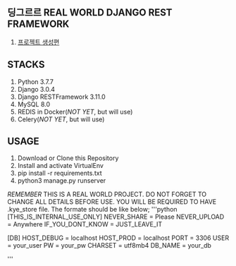 ## 딩그르르 REAL WORLD DJANGO REST FRAMEWORK

1. [프로젝트 생성편](https://dingrr.com/blog/post/rwdrfp-real-world-drf-%ED%94%84%EB%A1%9C%EC%A0%9D%ED%8A%B8-%ED%83%84%EC%83%9D)



## STACKS
1. Python 3.7.7
2. Django 3.0.4
3. Django RESTFramework 3.11.0
4. MySQL 8.0
5. REDIS in Docker(*NOT YET*, but will use)
6. Celery(*NOT YET*, but will use)



## USAGE
1. Download or Clone this Repository
2. Install and activate VirtualEnv
3. pip install -r requirements.txt
4. python3 manage.py runserver

*REMEMBER*
THIS IS A REAL WORLD PROJECT. DO NOT FORGET TO CHANGE ALL DETAILS BEFORE USE.
YOU WILL BE REQUIRED TO HAVE .kye_store file. The formate should be like below;
'''python
[THIS_IS_INTERNAL_USE_ONLY]
NEVER_SHARE = Please
NEVER_UPLOAD = Anywhere
IF_YOU_DONT_KNOW = JUST_LEAVE_IT


[DB]
HOST_DEBUG = localhost
HOST_PROD = localhost
PORT = 3306
USER = your_user
PW = your_pw
CHARSET = utf8mb4
DB_NAME = your_db

'''

